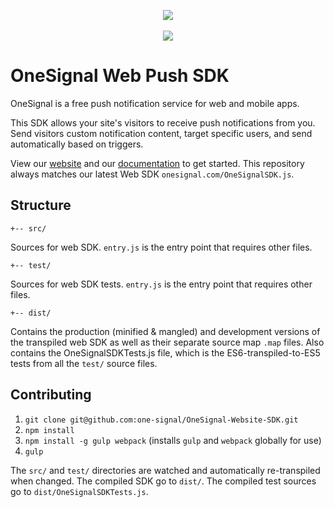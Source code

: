 <p align="center">
  <img src="https://onesignal.com/assets/common/logo_onesignal_color.png"/>
  <br/>
    <br/>
  <img src="https://www.filepicker.io/api/file/FKy7xatlQeGqUuE9C3p8"/>
</p>

# OneSignal Web Push SDK

OneSignal is a free push notification service for web and mobile apps.

This SDK allows your site's visitors to receive push notifications from you. Send visitors custom notification content, target specific users, and send automatically based on triggers.

View our [website](https://onesignal.com) and our [documentation](https://documentation.onesignal.com/docs/website-sdk-overview) to get started. This repository always matches our latest Web SDK `onesignal.com/OneSignalSDK.js`.

## Structure

`+-- src/`

Sources for web SDK. `entry.js` is the entry point that requires other files.

`+-- test/`

Sources for web SDK tests. `entry.js` is the entry point that requires other files.

`+-- dist/`

Contains the production (minified & mangled) and development versions of the transpiled web SDK as well as their separate source map `.map` files. Also contains the OneSignalSDKTests.js file, which is the ES6-transpiled-to-ES5 tests from all the `test/` source files.

## Contributing

1. `git clone git@github.com:one-signal/OneSignal-Website-SDK.git`
2. `npm install`
3. `npm install -g gulp webpack`  (installs `gulp` and `webpack` globally for use)
4. `gulp`

The `src/` and `test/` directories are watched and automatically re-transpiled when changed. The compiled SDK go to `dist/`. The compiled test sources go to `dist/OneSignalSDKTests.js`.
